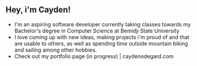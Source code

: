 ## Hey, i'm Cayden!
<!--
**kdqn/kdqn** is a ✨ _special_ ✨ repository because its `README.md` (this file) appears on your GitHub profile.

Here are some ideas to get you started:
-->
- I'm an aspiring software developer currently taking classes towards my Bachelor's degree in Computer Science at Bemidji State University
- I love coming up with new ideas, making projects i'm proud of and that are usable to others, as well as spending time outside mountain biking and sailing among other hobbies.
- Check out my portfolio page (in progress) | caydenodegard.com 

